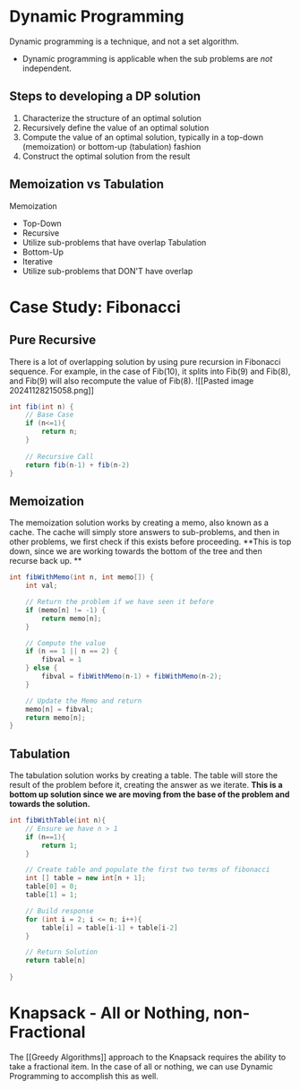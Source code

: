 # Dynamic Programming
Dynamic programming is a technique, and not a set algorithm.
- Dynamic programming is applicable when the sub problems are *not* independent.
## Steps to developing a DP solution
1. Characterize the structure of an optimal solution
2. Recursively define the value of an optimal solution
3. Compute the value of an optimal solution, typically in a top-down (memoization) or bottom-up (tabulation) fashion
4. Construct the optimal solution from the result
## Memoization vs Tabulation
Memoization
- Top-Down
- Recursive
- Utilize sub-problems that have overlap
Tabulation
- Bottom-Up
- Iterative
- Utilize sub-problems that DON'T have overlap

# Case Study: Fibonacci 
## Pure Recursive
There is a lot of overlapping solution by using pure recursion in Fibonacci sequence. For example, in the case of Fib(10), it splits into Fib(9) and Fib(8), and Fib(9) will also recompute the value of Fib(8).
![[Pasted image 20241128215058.png]]

```java
int fib(int n) {
	// Base Case
	if (n<=1){
		return n;
	} 
	
	// Recursive Call 
	return fib(n-1) + fib(n-2)
}
```
## Memoization
The memoization solution works by creating a memo, also known as a cache. The cache will simply store answers to sub-problems, and then in other problems, we first check if this exists before proceeding.
**This is top down, since we are working towards the bottom of the tree and then recurse back up. **
```java
int fibWithMemo(int n, int memo[]) {
	int val;

	// Return the problem if we have seen it before
	if (memo[n] != -1) {
		return memo[n];
	}

	// Compute the value
	if (n == 1 || n == 2) {
		fibval = 1
	} else {
		fibval = fibWithMemo(n-1) + fibWithMemo(n-2);
	}

	// Update the Memo and return
	memo[n] = fibval;
	return memo[n]; 
}
```

## Tabulation
The tabulation solution works by creating a table. The table will store the result of the problem before it, creating the answer as we iterate.
**This is a bottom up solution since we are moving from the base of the problem and towards the solution.**
```java
int fibWithTable(int n){
	// Ensure we have n > 1
	if (n==1){
		return 1;
	}

	// Create table and populate the first two terms of fibonacci
	int [] table = new int[n + 1];
	table[0] = 0;
	table[1] = 1;

	// Build response
	for (int i = 2; i <= n; i++){
		table[i] = table[i-1] + table[i-2]
	}

	// Return Solution
	return table[n]
	
}
```
# Knapsack - All or Nothing, non-Fractional
The [[Greedy Algorithms]] approach to the Knapsack requires the ability to take a fractional item. In the case of all or nothing, we can use Dynamic Programming to accomplish this as well.